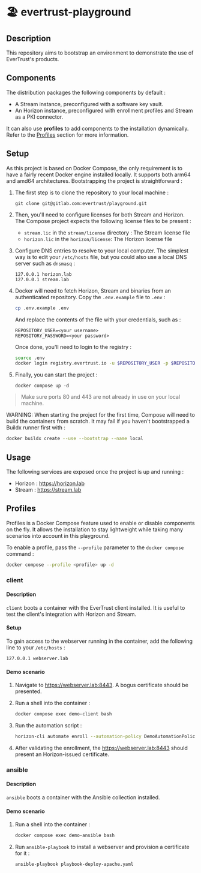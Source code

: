 # 🏖️ evertrust-playground

## Description

This repository aims to bootstrap an environment to demonstrate the use of EverTrust's products.

## Components

The distribution packages the following components by default :

- A Stream instance, preconfigured with a software key vault.
- An Horizon instance, preconfigured with enrollment profiles and Stream as a PKI connector.

It can also use **profiles** to add components to the installation dynamically. Refer to the [Profiles](#profiles) section for more information.

## Setup

As this project is based on Docker Compose, the only requirement is to have a fairly recent Docker engine installed locally. It supports both arm64 and amd64 architectures. Bootstrapping the project is straightforward :

1. The first step is to clone the repository to your local machine :
    ```
    git clone git@gitlab.com:evertrust/playground.git
    ```

1. Then, you'll need to configure licenses for both Stream and Horizon. The Compose project expects the following license files to be present :
   - `stream.lic` in the `stream/license` directory : The Stream license file
   - `horizon.lic` in the `horizon/license`: The Horizon license file

1. Configure DNS entries to resolve to your local computer. The simplest way is to edit your `/etc/hosts` file, but you could also use a local DNS server such as `dnsmasq` :
    ``` 
    127.0.0.1 horizon.lab
    127.0.0.1 stream.lab
    ```

1. Docker will need to fetch Horizon, Stream and binaries from an authenticated repository. Copy the `.env.example` file to `.env` :
   ```bash
   cp .env.example .env
   ```
   And replace the contents of the file with your credentials, such as :
   ```dotenv
   REPOSITORY_USER=<your username>
   REPOSITORY_PASSWORD=<your password>
   ```
   Once done, you'll need to login to the registry :
    ```bash
    source .env
    docker login registry.evertrust.io -u $REPOSITORY_USER -p $REPOSITORY_PASSWORD
    ```

1. Finally, you can start the project :
    ```
    docker compose up -d
    ```

> Make sure ports 80 and 443 are not already in use on your local machine.

WARNING: When starting the project for the first time, Compose will need to build the containers from scratch. It may fail if you haven't bootstrapped a Buildx runner first with :
```bash
docker buildx create --use --bootstrap --name local
```

## Usage

The following services are exposed once the project is up and running :
- Horizon : https://horizon.lab
- Stream : https://stream.lab

## Profiles

Profiles is a Docker Compose feature used to enable or disable components on the fly. It allows the installation to stay lightweight while taking many scenarios into account in this playground.

To enable a profile, pass the `--profile` parameter to the `docker compose` command :
```bash
docker compose --profile <profile> up -d
```

### client

#### Description

`client` boots a container with the EverTrust client installed. It is useful to test the client's integration with Horizon and Stream.

#### Setup
To gain access to the webserver running in the container, add the following line to your `/etc/hosts` :
```
127.0.0.1 webserver.lab
```

#### Demo scenario

1. Navigate to https://webserver.lab:8443. A bogus certificate should be presented.
   
1. Run a shell into the container :
   ```bash
   docker compose exec demo-client bash
   ```
1. Run the automation script :
   ```bash
   horizon-cli automate enroll --automation-policy DemoAutomationPolicyServer
   ```
   
1. After validating the enrollment, the https://webserver.lab:8443 should present an Horizon-issued certificate.

### ansible

#### Description

`ansible` boots a container with the Ansible collection installed. 

#### Demo scenario

1. Run a shell into the container :
   ```bash
   docker compose exec demo-ansible bash
   ```

1. Run `ansible-playbook` to install a webserver and provision a certificate for it :
   ```bash
   ansible-playbook playbook-deploy-apache.yaml
   ```